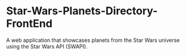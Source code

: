 # Star-Wars-Planets-Directory-FrontEnd
A web application that showcases planets from the Star Wars universe using the Star Wars API (SWAPI).
